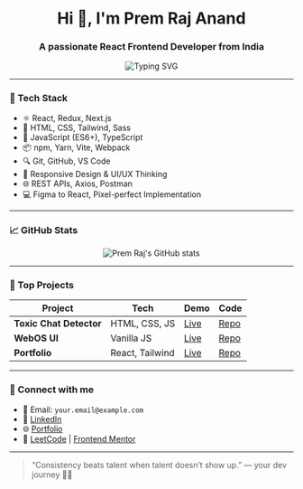 <h1 align="center">Hi 👋, I'm Prem Raj Anand</h1>
<h3 align="center">A passionate React Frontend Developer from India</h3>

<p align="center">
  <img src="https://readme-typing-svg.demolab.com?font=Fira+Code&pause=1000&center=true&width=435&lines=Turning+Ideas+Into+UI+Magic!;React+Enthusiast+%F0%9F%92%BB;Frontend+Developer+%F0%9F%93%8A;Lifelong+Learner+%E2%9C%8C%EF%B8%8F" alt="Typing SVG" />
</p>

---

### 🧰 Tech Stack

- ⚛️ React, Redux, Next.js  
- 💅 HTML, CSS, Tailwind, Sass  
- 📜 JavaScript (ES6+), TypeScript  
- 📦 npm, Yarn, Vite, Webpack  
- 🔍 Git, GitHub, VS Code  
- 📱 Responsive Design & UI/UX Thinking  
- 🌐 REST APIs, Axios, Postman  
- 💻 Figma to React, Pixel-perfect Implementation

---

### 📈 GitHub Stats

<p align="center">
  <img src="https://github-readme-stats.vercel.app/api?username=your-username&show_icons=true&theme=react" alt="Prem Raj's GitHub stats" />
</p>

---

### 🧩 Top Projects

| Project | Tech | Demo | Code |
|--------|------|------|------|
| **Toxic Chat Detector** | HTML, CSS, JS | [Live](https://your-demo-link.com) | [Repo](https://github.com/your-username/toxic-chat-detector) |
| **WebOS UI** | Vanilla JS | [Live](https://your-demo-link.com) | [Repo](https://github.com/your-username/web-os) |
| **Portfolio** | React, Tailwind | [Live](https://yourportfolio.com) | [Repo](https://github.com/your-username/portfolio) |

---

### 🔗 Connect with me

- 📧 Email: `your.email@example.com`  
- 💼 [LinkedIn](https://linkedin.com/in/your-username)  
- 🌐 [Portfolio](https://yourportfolio.com)  
- 🧠 [LeetCode](https://leetcode.com/your-username) | [Frontend Mentor](https://www.frontendmentor.io/profile/your-username)

---

> “Consistency beats talent when talent doesn’t show up.” — your dev journey 💪🔥
